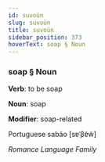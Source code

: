 ```yaml
---
id: suvoün
slug: suvoün
title: suvoün
sidebar_position: 373
hoverText: soap § Noun
---
```


### soap § Noun

**Verb**: to be soap

**Noun**: soap

**Modifier**: soap-related

Portuguese sabão [sɐˈβɐ̃w̃]

*Romance Language Family*